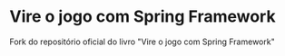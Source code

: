 # Vire o jogo com Spring Framework
Fork do repositório oficial do livro "Vire o jogo com Spring Framework"
